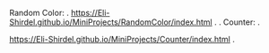 Random Color:
.
https://Eli-Shirdel.github.io/MiniProjects/RandomColor/index.html .
.
Counter:
.

https://Eli-Shirdel.github.io/MiniProjects/Counter/index.html .
